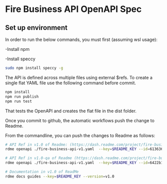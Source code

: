 # Fire Business API OpenAPI Spec
## Set up environment 

In order to run the below commands, you must first (assuming wsl usage):

-Install npm

-Install speccy 
```bash
sudo npm install speccy -g
```

 
The API is defined across multiple files using external $refs. To create a single flat YAML file use the following command before commit.
```bash
npm install 
npm run publish
npm run test 
``` 
That tests the OpenAPI and creates the flat file in the dist folder. 

Once you commit to github, the automatic workflows push the change to Readme. 

From the commandline, you can push the changes to Readme as follows:

```bash
# API Ref in v1.0 of Readme: (https://dash.readme.com/project/fire-business-api/v1.0/reference)
rdme openapi ./fire-business-api-v1.yaml  --key=$README_KEY --id=6136360239a7a64894f1c269

# API Ref in v1.0-qa of Readme (https://dash.readme.com/project/fire-business-api/v1.0-qa/reference)
rdme openapi ./fire-business-api-v1.yaml  --key=$README_KEY --id=6422b12bda8f98007a57366d

# Documentation in v1.0 of ReadMe
rdme docs guides --key=$README_KEY --version=v1.0
```